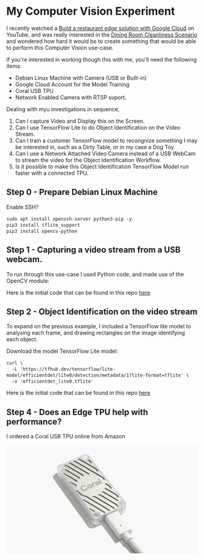 # My Computer Vision Experiment

I recently watched a [Build a restaurant edge solution with Google Cloud](https://www.youtube.com/watch?v=c2I4G7UH408) on YouTube, and was really interested in the [Dining Room Cleanliness Scenario](https://youtu.be/c2I4G7UH408?t=530) and wondered how hard it would be to create something that would be able to perform this Computer Vision use-case.

If you're interested in working though this with me, you'll need the following items:

* Debian Linux Machine with Camera (USB or Built-in)
* Google Cloud Account for the Model Training
* Coral USB TPU
* Network Enabled Camera with RTSP suport.

Dealing with myu investigations in sequence,

1. Can I capture Video and Display this on the Screen.
2. Can I use TensorFlow Lite to do Object Identification on the Video Stream.
3. Can I train a customer TensorFlow model to recongnize something I may be interested in, such as a Dirty Table, or in my case a Dog Toy.
4. Can I use a Network Attached Video Camera instead of a USB WebCam to stream the video for the Object Identification Workflow.
5. Is it possible to make this Object Identification TensorFlow Model run faster with a connected TPU.


## Step 0 - Prepare Debian Linux Machine

Enable SSH?
```
sudo apt install openssh-server python3-pip -y
pip3 install tflite_support
pip3 install opencv-python
```

## Step 1 - Capturing a video stream from a USB webcam.

To run through this use-case I used Python code, and made use of the OpenCV module:

Here is the initial code that can be found in this repo [here](./code/step-1/video-capture.py)

## Step 2 - Object Identification on the video stream

To expand on the previous example, I included a TensorFlow lite model to analysing each frame, and drawing rectangles on the image identifying each object.

Download the model TensorFlow Lite model:
```shell
curl \
  -L 'https://tfhub.dev/tensorflow/lite-model/efficientdet/lite0/detection/metadata/1?lite-format=tflite' \
  -o 'efficientdet_lite0.tflite'
```

Here is the initial code that can be found in this repo [here](./code/step-2/video-capture.py)


## Step 4 - Does an Edge TPU help with performance?

I ordered a Coral USB TPU online from Amazon

![Coral USB](./images/coral-usb.webp)